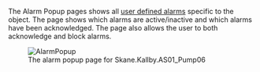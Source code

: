 The Alarm Popup pages shows all [user defined alarms](../Alarms/index.md) specific to the object. The page shows which alarms are active/inactive and which alarms have been acknowledged. The page also allows the user to both acknowledge and block alarms. 

<figure>
    <img src="../pics/Alarm.png"
         alt="AlarmPopup">
    <figcaption>The alarm popup page for Skane.Kallby.AS01_Pump06</figcaption>
</figure>
